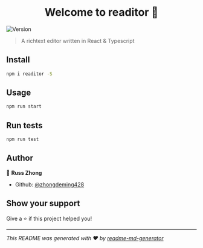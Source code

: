 <h1 align="center">Welcome to readitor 👋</h1>
<p>
  <img alt="Version" src="https://img.shields.io/badge/version-0.0.1-blue.svg?cacheSeconds=2592000" />
</p>

> A richtext editor written in React & Typescript

## Install

```sh
npm i readitor -S
```

## Usage

```sh
npm run start
```

## Run tests

```sh
npm run test
```

## Author

👤 **Russ Zhong**

- Github: [@zhongdeming428](https://github.com/zhongdeming428)

## Show your support

Give a ⭐️ if this project helped you!

---

_This README was generated with ❤️ by [readme-md-generator](https://github.com/kefranabg/readme-md-generator)_
